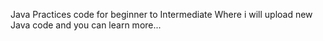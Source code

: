 Java Practices code for beginner to Intermediate
Where i will upload new Java code and you can learn more...
